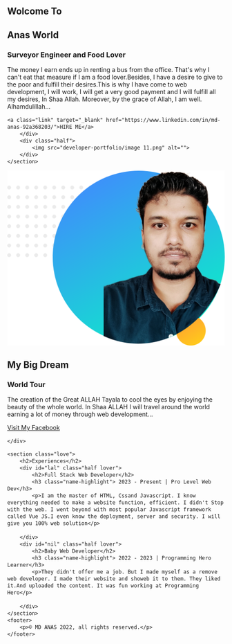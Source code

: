 <!DOCTYPE html>
<html lang="en">
<head>
    <meta charset="UTF-8">
    <meta http-equiv="X-UA-Compatible" content="IE=edge">
    <meta name="viewport" content="width=device-width, initial-scale=1.0">
    <title>Anas Web Developer</title>
    <link rel="preconnect" href="https://fonts.googleapis.com">
<link rel="preconnect" href="https://fonts.gstatic.com" crossorigin>
<link href="https://fonts.googleapis.com/css2?family=Poppins&display=swap" rel="stylesheet">
    <link rel="stylesheet" href="stylee.css">
</head>
<body>
    <section class="top-banner">
        <div class="half">
            <h1>Wolcome To</h1>
    <h1><span class="name-highlight">Anas</span> World</h1>
    <h3>Surveyor Engineer and Food Lover</h3>
    <p>The money I earn ends up in renting a bus from the office. That's why I can't eat that measure if I am a food lover.Besides, I have a desire to give to the poor and fulfill their desires.This is why I have come to web development, I will work, I will get a very good payment and I will fulfill all my desires, In Shaa Allah. Moreover, by the grace of Allah, I am well. Alhamdulillah...</p>

    <a class="link" target="_blank" href="https://www.linkedin.com/in/md-anas-92a368203/">HIRE ME</a>
        </div>
        <div class="half">
            <img src="developer-portfolio/image 11.png" alt="">
        </div>
    </section>


<section class="dream">
    <div class="half">
        <img src="developer-portfolio/image 10.png" alt="">
    </div>
    <div class="half">
        <h2>My Big Dream</h2>
        <h3>World Tour</h3>
<p>The creation of the Great ALLAH Tayala to cool the eyes by enjoying the beauty of the whole world. In Shaa ALLAH I will travel around the world earning a lot of money through web development...</p>
        <a class="link" target="_blank" href="https://www.facebook.com/profile.php?id=100076294856439">Visit My Facebook</a>

    </div>
    
</section>

    <section class="love">
        <h2>Experiences</h2>
        <div id="lal" class="half lover">
            <h2>Full Stack Web Developer</h2>
            <h3 class="name-highlight"> 2023 - Present | Pro Level Web Dev</h3>
            <p>I am the master of HTML, Cssand Javascript. I know everything needed to make a website function, efficient. I didn't Stop with the web. I went beyond with most popular Javascript framework called Vue JS.I even know the deployment, server and security. I will give you 100% web solution</p>

        </div>
        <div id="nil" class="half lover">
            <h2>Baby Web Developer</h2>
            <h3 class="name-highlight"> 2022 - 2023 | Programming Hero Learner</h3>
            <p>They didn't offer me a job. But I made myself as a remove web developer. I made their website and showeb it to them. They liked it.And uploaded the content. It was fun working at Programming Hero</p>

        </div>
    </section>
    <footer>
        <p>© MD ANAS 2022, all rights reserved.</p>
    </footer>
</body>
</html>
